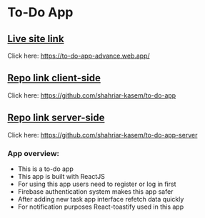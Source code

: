 # To-Do App

## [Live site link](https://to-do-app-advance.web.app/)
Click here: https://to-do-app-advance.web.app/

## [Repo link client-side](https://github.com/shahriar-kasem/to-do-app)
Click here: https://github.com/shahriar-kasem/to-do-app
## [Repo link server-side](https://github.com/shahriar-kasem/to-do-app-server)
Click here: https://github.com/shahriar-kasem/to-do-app-server

### App overview: 
* This is a to-do app
* This app is built with ReactJS
* For using this app users need to register or log in first 
* Firebase authentication system makes this app safer 
* After adding new task app interface refetch data quickly 
* For notification purposes React-toastify used in this app
